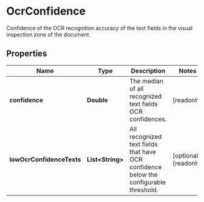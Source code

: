 

# OcrConfidence

Confidence of the OCR recognition accuracy of the text fields in the visual inspection zone of the document.

## Properties

| Name | Type | Description | Notes |
|------------ | ------------- | ------------- | -------------|
|**confidence** | **Double** | The median of all recognized text fields OCR confidences. |  [readonly] |
|**lowOcrConfidenceTexts** | **List&lt;String&gt;** | All recognized text fields that have OCR confidence below the configurable threshold. |  [optional] [readonly] |



